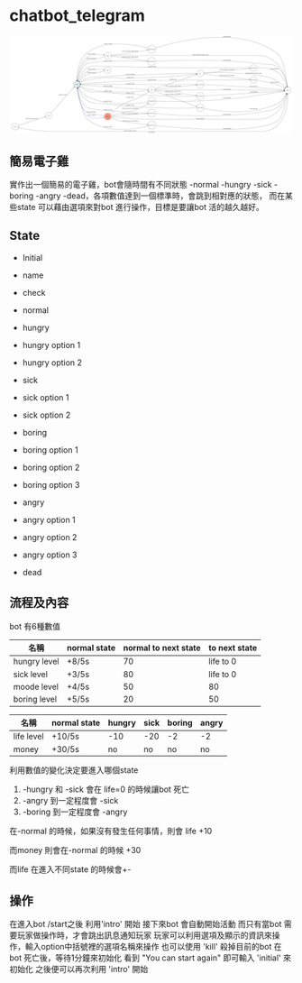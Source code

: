 # chatbot_telegram
![pic](./show-fsm.png)

## 簡易電子雞
實作出一個簡易的電子雞，bot會隨時間有不同狀態 -normal -hungry -sick -boring -angry -dead，各項數值達到一個標準時，會跳到相對應的狀態， 而在某些state 可以藉由選項來對bot 進行操作，目標是要讓bot 活的越久越好。

## State
+ Initial
+ name
+ check
+ normal

+ hungry
+ hungry option 1
+ hungry option 2

+ sick
+ sick option 1
+ sick option 2

+ boring
+ boring option 1
+ boring option 2
+ boring option 3

+ angry
+ angry option 1
+ angry option 2
+ angry option 3

+ dead

## 流程及內容
bot 有6種數值 

名稱|normal state|normal to next state|to next state|
---|---|---|---|
hungry level|+8/5s|70|life to 0 |
sick level|+3/5s|80|life to 0|
moode level|+4/5s|50|80|
boring level|+5/5s|20|50|

名稱|normal state|hungry|sick|boring|angry|
---|---|---|---|---|---|
life level|+10/5s|-10|-20|-2|-2|
money|+30/5s|no|no|no|no|

利用數值的變化決定要進入哪個state
1.  -hungry 和 -sick 會在 life=0 的時候讓bot 死亡
2.  -angry 到一定程度會 -sick
3.  -boring 到一定程度會 -angry
 
在-normal 的時候，如果沒有發生任何事情，則會 life +10

而money 則會在-normal 的時候 +30

而life 在進入不同state 的時候會+-

## 操作
在進入bot /start之後
利用'intro' 開始
接下來bot 會自動開始活動
而只有當bot 需要玩家做操作時，才會跳出訊息通知玩家
玩家可以利用選項及顯示的資訊來操作，輸入option中括號裡的選項名稱來操作
也可以使用 'kill' 殺掉目前的bot 
在bot 死亡後，等待1分鐘來初始化
看到 "You can start again" 即可輸入 'initial' 來初始化
之後便可以再次利用 'intro' 開始
